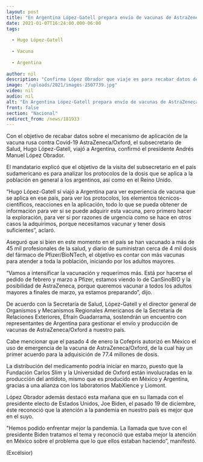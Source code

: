 ```yaml
---
layout: post
title: "En Argentina López-Gatell prepara envío de vacunas de AstraZeneca"
date: 2021-01-07T16:24:00.000-06:00
tags:
  
  - Hugo López-Gatell
  
  - Vacuna
  
  - Argentina
  
author: nil
description: "Confirma López Obrador que viaje es para recabar datos del mecanismo de aplicación de dosis; López-Gatell se reunirá con autoridades argentina para distribución de fármaco a México"
image: "/uploads/2021/images-2507739.jpg"
video: nil
audio: nil
alt: "En Argentina López-Gatell prepara envío de vacunas de AstraZeneca"
front: false
section: "Nacional"
redirect_from: /news/181933
---
```


Con el objetivo de recabar datos sobre el mecanismo de aplicación de la vacuna rusa contra Covid-19 AstraZeneca/Oxford, el subsecretario de Salud, Hugo López-Gatell, viajó a Argentina, confirmó el presidente Andrés Manuel López Obrador.

El mandatario explicó que el objetivo de la visita del subsecretario en el país sudamericano es para analizar los protocolos de la dosis que se aplica a la población en general a los argentinos, así como en el Reino Unido.

“Hugo López-Gatell sí viajó a Argentina para ver experiencia de vacuna que se aplica en ese país, para ver los protocolos, los elementos técnicos-científicos, reacciones en la aplicación, todo lo que se pueda obtener de información para ver si se puede adquirir esta vacuna, pero primero hacer la exploración, para ver si por razones de urgencia como se hace en otros casos la adquirimos, porque necesitamos vacunar y tener dosis suficientes”, aclaró.

Aseguró que si bien en este momento en el país se han vacunado a más de 45 mil profesionales de la salud, y diario de suministran cerca de 4 mil dosis del fármaco de Pfizer/BioNTech, el objetivo es contar con más vacunas para atender a toda la población, iniciando por los adultos mayores.

“Vamos a intensificar la vacunación y requerimos más. Está por hacerse el pedido de febrero y marzo a Pfizer, estamos viendo lo de CanSinoBIO y la posibilidad de AstraZeneca, porque queremos vacunar a todos los adultos mayores a finales de marzo, ya estamos preparando”, dijo.

De acuerdo con la Secretaría de Salud, López-Gatell y el director general de Organismos y Mecanismos Regionales Americanos de la Secretaría de Relaciones Exteriores, Efraín Guadarrama, sostendrán un encuentro con representantes de Argentina para gestionar el envío y producción de vacunas de AstraZeneca/Oxford a nuestro país.

Cabe mencionar que el pasado 4 de enero la Cofepris autorizó en México el uso de emergencia de la vacuna de AstraZeneca/Oxford,  de la cual hay un primer acuerdo para la adquisición de 77.4 millones de dosis.

La distribución del medicamento podría iniciar en marzo, puesto que la Fundación Carlos Slim y la Universidad de Oxford están involucradas en la producción del antídoto, mismo que es producido en México y Argentina, gracias a una alianza con los laboratorios MabXience y Liomont.

López Obrador además destacó esta mañana que en su llamada con el presidente electo de Estados Unidos, Joe Biden, el pasado 19 de diciembre, éste reconoció que la atención a la pandemia en nuestro país es mejor que en el suyo.

"Hemos podido enfrentar mejor la pandemia. La llamada que tuve con el presidente Biden tratamos el tema y reconoció que estaba mejor la atención en México sobre el problema que lo que ellos estaban haciendo”, manifestó.

(Excélsior)